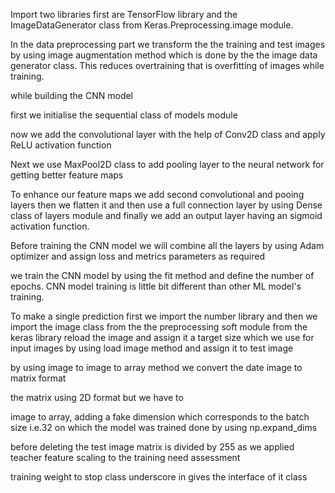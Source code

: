 Import two libraries first are TensorFlow library and the ImageDataGenerator class from Keras.Preprocessing.image module.


In the data preprocessing part we transform the the training and test images by using image augmentation method which is done by the the image data generator class.  This reduces overtraining that is overfitting of images while training.



while building the CNN model 

first we initialise the sequential class of models module

now we add the convolutional layer with the help of Conv2D class and apply ReLU activation function 

Next we use MaxPool2D class to add pooling layer to the neural network for getting better feature maps 

To enhance our feature maps we add second convolutional and pooing layers then we flatten it and then use a full connection layer by using Dense class of layers module and finally we add an output layer having an sigmoid activation function.



Before training the CNN model we will combine all the layers by using Adam optimizer and assign loss and metrics parameters as required

we train the CNN model by using the fit method and define the number of epochs. CNN model training is little bit different than other ML model's training.

To make a single prediction first we import the number library and then we import the image class from the the preprocessing soft module from the keras library reload the image  and assign it a target size which we use for input images by using load image method and assign it to test image 

by using image to  image to array method we convert the date image to matrix format

the matrix using 2D format but we have to

image to array, adding a fake dimension which corresponds to the batch size i.e.32 on which the model was trained done by using np.expand_dims

before deleting the test image matrix is divided by 255 as we applied teacher feature scaling to the training need assessment

training weight to stop class underscore in gives the interface of it class



